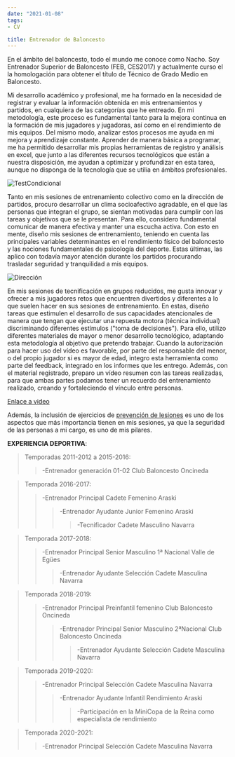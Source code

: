 ```yaml
---
date: "2021-01-08"
tags:
- CV

title: Entrenador de Baloncesto 
---
```


En el ámbito del baloncesto, todo el mundo me conoce como Nacho. Soy Entrenador Superior de Baloncesto (FEB, CES2017) y actualmente curso el la homologación para obtener el título de Técnico de Grado Medio en Baloncesto.

Mi desarrollo académico y profesional, me ha formado en la necesidad de registrar y evaluar la información obtenida en mis entrenamientos y partidos, en cualquiera de las categorías que he entreado. En mi metodología, este proceso es fundamental tanto para la mejora continua en la formación de mis jugadores y jugadoras, así como en el rendimiento de mis equipos. Del mismo modo, analizar estos procesos me ayuda en mi mejora y aprendizaje constante. Aprender de manera básica a programar, me ha permitido desarrollar mis propias herramientas de registro y análisis en excel, que junto a las diferentes recursos tecnológicos que están a nuestra disposición, me ayudan a optimizar y profundizar en esta tarea, aunque no disponga de la tecnología que se utilia en ámbitos profesionales. 

![TestCondicional](https://media-exp1.licdn.com/dms/image/C5622AQFKUq4-i5347g/feedshare-shrink_800-alternative/0/1606163538744?e=1613001600&v=beta&t=CH3MeykPJByfesdvZMlMf5Qu34pPRqT4vP2zhyQ-eXE)

Tanto en mis sesiones de entrenamiento colectivo como en la dirección de partidos, procuro desarrollar un clima socioafectivo agradable, en el que las personas que integran el grupo, se sientan motivadas para cumplir con las tareas y objetivos que se le presentan. Para ello, considero fundamental comunicar de manera efectiva y manter una escucha activa. Con esto en mente, diseño mis sesiones de entrenamiento, teniendo en cuenta las principales variables determinantes en el rendimiento físico del baloncesto y las nociones fundamentales de psicología del deporte. Estas últimas, las aplico con todavía mayor atención durante los partidos procurando trasladar seguridad y tranquilidad a mis equipos. 


![Dirección](https://pbs.twimg.com/profile_banners/815026598/1603573901/1500x500)


En mis sesiones de tecnificación en grupos reducidos, me gusta innovar y ofrecer a mis jugadores retos que encuentren divertidos y diferentes a lo que suelen hacer en sus sesiones de entrenamiento. En estas, diseño tareas que estimulen el desarrollo de sus capacidades atencionales de manera que tengan que ejecutar una repuesta motora (técnica individual) discriminando diferentes estímulos ("toma de decisiones"). Para ello, utilizo diferentes materiales de mayor o menor desarrollo tecnológico, adaptando esta metodología al objetivo que pretendo trabajar. Cuando la autorización para hacer uso del vídeo es favorable, por parte del responsable del menor, o del propio jugador si es mayor de edad, integro esta herramienta como parte del feedback, integrado en los informes que les entrego. Además, con el material registrado, preparo un vídeo resumen con las tareas realizadas, para que ambas partes podamos tener un recuerdo del entrenamiento realizado, creando y fortaleciendo el  vínculo entre personas. 

[Enlace a video](https://twitter.com/i/status/1288432908680691712)

Además, la inclusión de ejercicios de [prevención de lesiones](https://drive.google.com/file/d/1PJH-pWmHotvQrIyzEIuWjbiSzqauZzy7/view?usp=sharing) es uno de los aspectos que más importancia tienen en mis sesiones, ya que la seguridad de las personas a mi cargo, es uno de mis pilares.

__EXPERIENCIA DEPORTIVA__:

>Temporadas 2011-2012 a 2015-2016:
>>-Entrenador generación 01-02 Club Baloncesto Oncineda

>Temporada 2016-2017:
>>-Entrenador Principal Cadete Femenino Araski
>>>-Entrenador Ayudante Junior Femenino Araski
>>>>-Tecnificador Cadete Masculino Navarra

>Temporada 2017-2018:
>>-Entrenador Principal Senior Masculino 1ª Nacional Valle de Egües
>>>-Entrenador Ayudante Selección Cadete Masculina Navarra

>Temporada 2018-2019:
>>-Entrenador Principal Preinfantil femenino Club Baloncesto Oncineda
>>>-Entrenador Principal Senior Masculino 2ªNacional Club Baloncesto Oncineda
>>>>-Entrenador Ayudante Selección Cadete Masculina Navarra

>Temporada 2019-2020:
>>-Entrenador Principal Selección Cadete Masculina Navarra
>>>-Entrenador Ayudante Infantil Rendimiento Araski
>>>>-Participación en la MiniCopa de la Reina como especialista de rendimiento 

>Temporada 2020-2021:
>>-Entrenador Principal Selección Cadete Masculina Navarra
